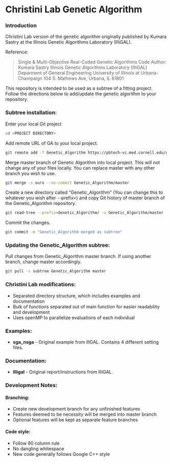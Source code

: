 # Christini Lab Genetic Algorithm


### Introduction
Christini Lab version of the genetic algorithm originally published by
Kumara Sastry at the Illinois Genetic Algorithms Laboratory (IlliGAL).

Reference:
> Single & Multi-Objective Real-Coded Genetic Algorithms Code
> Author: Kumara Sastry
> Illinois Genetic Algorithms Laboratory (IlliGAL)
> Deparment of General Engineering
> University of Illinois at Urbana-Champaign
> 104 S. Mathews Ave, Urbana, IL 61801

This repository is intended to be used as a subtree of a fitting project. Follow
the directions below to add/update the genetic algorithm to your repository.


### Subtree installation:

Enter your local Git project
```sh
cd <PROJECT DIRECTORY>
```

Add remote URL of GA to your local project.
```sh
git remote add -f Genetic_Algorithm https://pbtech-vc.med.cornell.edu/git/christini-lab/Genetic_Algorithm.git
```

Merge master branch of Genetic Algorithm into local project. This will not
change any of your files locally. You can replace master with any other
branch you wish to use.
```sh
git merge -s ours --no-commit Genetic_Algorithm/master
```

Create a new directory called "Genetic_Algorithm" (You can change this to
whatever you wish after --prefix=) and copy Git history of master branch of
the Genetic_Algorithm repository.
```sh
git read-tree --prefix=Genetic_Algorithm/ -u Genetic_Algorithm/master
```

Commit the changes.
```sh
git commit -m "Genetic_Algorithm merged as subtree"
```


### Updating the Genetic_Algorithm subtree:
Pull changes from Genetic_Algorithm master branch. If using another branch,
change master accordingly.
```sh
git pull -s subtree Genetic_Algorithm master
```


### Christini Lab modifications:
 * Separated directory structure, which includes examples and documentation
 * Bulk of functions separated out of main function for easier readability and
   development
 * Uses openMP to parallelize evaluations of each individual


### Examples:
 * **sga_nsga** - Original example from IllGAL. Contains 4 different setting files.


### Documentation:
 * **Illigal** - Original report/instructions from IlliGAL.


### Development Notes:

#### Branching:
 * Create new development branch for any unfinished features
 * Features deemed to be necessity will be merged into master branch
 * Optional features will be kept as separate feature branches

#### Code style:
 * Follow 80 column rule
 * No dangling whitespace
 * New code generally follows Google C++ style
